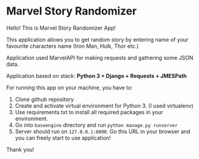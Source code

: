 # Marvel Story Randomizer

Hello! This is Marvel Story Randomizer App!

This application allows you to get random story by entering name of your favourite characters name (Iron Man, Hulk, Thor etc.) 

Application used MarvelAPI for making requests and gathering some JSON data.

Application based on stack: **Python 3 + Django + Requests + JMESPath**

For running this app on your machine, you have to:

1. Clone github repository
2. Create and activate virtual environment for Python 3. (I used virtualenv)
3. Use requirements.txt to install all required packages in your environment.
4. Go into `baseengine` directory and run `python manage.py runserver`
5. Server should run on `127.0.0.1:8000`. Go this URL in your browser and you can freely start to use application!

Thank you!
